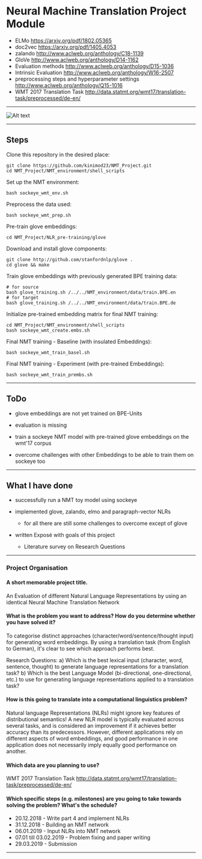 # Neural Machine Translation Project Module

* ELMo https://arxiv.org/pdf/1802.05365
* doc2vec https://arxiv.org/pdf/1405.4053
* zalando http://www.aclweb.org/anthology/C18-1139
* GloVe http://www.aclweb.org/anthology/D14-1162
* Evaluation methods http://www.aclweb.org/anthology/D15-1036
* Intrinsic Evaluation http://www.aclweb.org/anthology/W16-2507
* preprocessing steps and hyperparameter settings http://www.aclweb.org/anthology/Q15-1016
* WMT 2017 Translation Task http://data.statmt.org/wmt17/translation-task/preprocessed/de-en/

----------------------------------------------------------------------------------------------

![Alt text](../master/NLR_pre-training//nlr_analysis.png?raw=true "NLRs to analyse")

----------------------------------------------------------------------------------------------
## Steps

Clone this repository in the desired place:

    git clone https://github.com/kinimod23/NMT_Project.git
    cd NMT_Project/NMT_environment/shell_scripts

Set up the NMT environment:

    bash sockeye_wmt_env.sh

Preprocess the data used:

    bash sockeye_wmt_prep.sh

Pre-train glove embeddings:

    cd NMT_Project/NLR_pre-training/glove

Download and install glove components:

    git clone http://github.com/stanfordnlp/glove .
    cd glove && make

Train glove embeddings with previously generated BPE training data:

    # for source
    bash glove_training.sh /../../NMT_environment/data/train.BPE.en
    # for target
    bash glove_training.sh /../../NMT_environment/data/train.BPE.de

Initialize pre-trained embedding matrix for final NMT training:

    cd NMT_Project/NMT_environment/shell_scripts
    bash sockeye_wmt_create.embs.sh

Final NMT training - Baseline (with insulated Embeddings):

    bash sockeye_wmt_train_basel.sh

Final NMT training - Experiment (with pre-trained Embeddings):

    bash sockeye_wmt_train_prembs.sh

----------------------------------------------------------------------------------------------

## ToDo
* glove embeddings are not yet trained on BPE-Units

* evaluation is missing

* train a sockeye NMT model with pre-trained glove embeddings on the wmt'17 corpus

* overcome challenges with other Embeddings to be able to train them on sockeye too

----------------------------------------------------------------------------------------
## What I have done
* successfully run a NMT toy model using sockeye

* implemented glove, zalando, elmo and paragraph-vector NLRs
	* for all there are still some challenges to overcome except of glove
	
* written Exposé with goals of this project
    * Literature survey on Research Questions

---------------------------------------------------------------------------------------------------

### Project Organisation

#### A short memorable project title.
An Evaluation of different Natural Language Representations by using an identical Neural Machine Translation Network

#### What is the problem you want to address? How do you determine whether you have solved it?
To categorise distinct approaches (character/word/sentence/thought input) for generating word embeddings.
By using a translation task (from English to German), it's clear to see which approach performs best.

Research Questions:
a) Which is the best lexical input (character, word, sentence, thought) to generate language representations for a translation task?
b) Which is the best Language Model (bi-directional, one-directional, etc.) to use for generating language representations applied to a translation task?

#### How is this going to translate into a computational linguistics problem?
Natural language Representations (NLRs) might ignore key features of distributional semantics! A new NLR model is typically evaluated across several tasks, and is considered an improvement if it achieves better accuracy than its predecessors. However, different applications rely on different aspects of word embeddings, and good performance in one application does not necessarily imply equally good performance on another.

#### Which data are you planning to use?
WMT 2017 Translation Task http://data.statmt.org/wmt17/translation-task/preprocessed/de-en/

#### Which specific steps (e.g. milestones) are you going to take towards solving the problem? What's the schedule?
* 20.12.2018 - Write part 4 and implement NLRs 
* 31.12.2018 - Building an NMT network
* 06.01.2019 - Input NLRs into NMT network
* 07.01 till 03.02.2019 - Problem fixing and paper writing 
* 29.03.2019 - Submission

------------------------------------------------------------------------------------------
